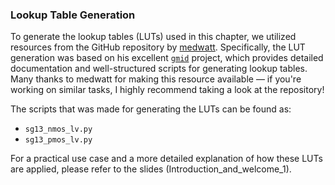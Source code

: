 ### Lookup Table Generation

To generate the lookup tables (LUTs) used in this chapter, we utilized resources from the GitHub repository by [medwatt](https://github.com/medwatt). Specifically, the LUT generation was based on his excellent [`gmid`](https://github.com/medwatt/gmid) project, which provides detailed documentation and well-structured scripts for generating lookup tables. Many thanks to medwatt for making this resource available — if you're working on similar tasks, I highly recommend taking a look at the repository!

The scripts that was made for generating the LUTs can be found as:

- `sg13_nmos_lv.py`
- `sg13_pmos_lv.py`

For a practical use case and a more detailed explanation of how these LUTs are applied, please refer to the slides (Introduction_and_welcome_1).
